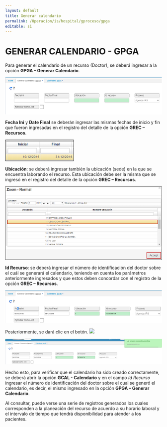 ```yaml
---
layout: default
title: Generar calendario
permalink: /Operacion/is/hospital/gproceso/gpga
editable: si
---
```


# GENERAR CALENDARIO - GPGA


Para generar el calendario de un recurso (Doctor), se deberá ingresar a la opción **GPGA – Generar Calendario**.  


![](gpga1.png)


**Fecha Ini** y **Date Final** se deberán ingresar las mismas fechas de inicio y fin que fueron ingresadas en el registro del detalle de la opción **GREC – Recursos**.  


![](gpga2.png)


**Ubicación**: se deberá ingresar también la ubicación (sede) en la que se encuentra laborando el recurso. Esta ubicación debe ser la misma que se ingresó en el registro del detalle de la opción **GREC – Recursos**.  


![](gpga3.png)


**Id Recurso**: se deberá ingresar el número de identificación del doctor sobre el cuál se generará el calendario, teniendo en cuenta los parámetros anteriormente ingresados y que estos deben concordar con el registro de la opción **GREC – Recursos**.  


![](gpga4.png)


Posteriormente, se dará clic en el botón. ![](gpga5.png) 


![](gpga6.png)


Hecho esto, para verificar que el calendario ha sido creado correctamente, se deberá abrir la opción **GCAL - Calendario** y en el campo _Id Recurso_ ingresar el número de identificación del doctor sobre el cual se generó el calendario, es decir, el mismo ingresado en la opción **GPGA – Generar Calendario**.  

Al consultar, puede verse una serie de registros generados los cuales corresponden a la planeación del recurso de acuerdo a su horario laboral y el intervalo de tiempo que tendrá disponibilidad para atender a los pacientes.








